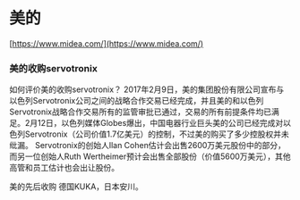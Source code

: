 # 美的

[https://www.midea.com/](https://www.midea.com/)


### 美的收购servotronix
如何评价美的收购servotronix？
2017年2月9日，美的集团股份有限公司宣布与以色列Servotronix公司之间的战略合作交易已经完成，并且美的和以色列Servotronix战略合作交易所有的监管审批已通过，交易的所有前提条件均已满足。2月12日，以色列媒体Globes爆出，中国电器行业巨头美的公司已经完成对以色列Servotronix（公司价值1.7亿美元）的控制，不过美的购买了多少控股权并未纰漏。 Servotronix的创始人Ilan Cohen估计会出售2600万美元股份中的部分，而另一位创始人Ruth Wertheimer预计会出售全部股份（价值5600万美元），其他高管和员工估计也会出让股份。

美的先后收购 德国KUKA，日本安川。